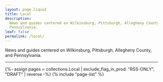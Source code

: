 ```yaml
---
layout: page.liquid
title: Local
description:
  News and guides centered on Wilkinsburg, Pittsburgh, Allegheny County, and
  Pennsylvania.
leaf: false
permalink: /local/
---
```


News and guides centered on Wilkinsburg, Pittsburgh, Allegheny County, and
Pennsylvania.

---

{%- assign pages = collections.Local | exclude_flag_in_prod: "RSS-ONLY", "DRAFT" | reverse -%}
{% include "page-list" %}
